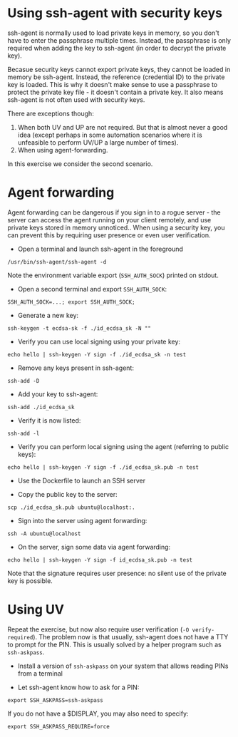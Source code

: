 # Using ssh-agent with security keys

ssh-agent is normally used to load private keys in memory, so you don't have to enter the passphrase multiple times.
Instead, the passphrase is only required when adding the key to ssh-agent (in order to decrypt the private key).

Becasue security keys cannot export private keys, they cannot be loaded in memory be ssh-agent.
Instead, the reference (credential ID) to the private key is loaded.
This is why it doesn't make sense to use a passphrase to protect the private key file - it doesn't contain a private key.
It also means ssh-agent is not often used with security keys.

There are exceptions though:

1. When both UV and UP are not required. But that is almost never a good idea (except perhaps in some automation scenarios where it is unfeasible to perform UV/UP a large number of times).
2. When using agent-forwarding.

In this exercise we consider the second scenario.

# Agent forwarding

Agent forwarding can be dangerous if you sign in to a rogue server - the server can access the agent running on your client remotely, and use private keys stored in memory unnoticed..
When using a security key, you can prevent this by requiring user presence or even user verification.

- Open a terminal and launch ssh-agent in the foreground

```
/usr/bin/ssh-agent/ssh-agent -d
```

Note the environment variable export (`SSH_AUTH_SOCK`) printed on stdout.

- Open a second terminal and export `SSH_AUTH_SOCK`:

```
SSH_AUTH_SOCK=...; export SSH_AUTH_SOCK;
```


- Generate a new key:

```
ssh-keygen -t ecdsa-sk -f ./id_ecdsa_sk -N ""
```

- Verify you can use local signing using your private key:

```
echo hello | ssh-keygen -Y sign -f ./id_ecdsa_sk -n test
```

- Remove any keys present in ssh-agent:

```
ssh-add -D
```

- Add your key to ssh-agent:

```
ssh-add ./id_ecdsa_sk
```

- Verify it is now listed:

```
ssh-add -l
```

- Verify you can perform local signing using the agent (referring to public keys):

```
echo hello | ssh-keygen -Y sign -f ./id_ecdsa_sk.pub -n test
```

- Use the Dockerfile to launch an SSH server

- Copy the public key to the server:

```
scp ./id_ecdsa_sk.pub ubuntu@localhost:.
```

- Sign into the server using agent forwarding:

```
ssh -A ubuntu@localhost
```

- On the server, sign some data via agent forwarding:

```
echo hello | ssh-keygen -Y sign -f id_ecdsa_sk.pub -n test
```

Note that the signature requires user presence: no silent use of the private key is possible.

# Using UV

Repeat the exercise, but now also require user verification (`-O verify-required`).
The problem now is that usually, ssh-agent does not have a TTY to prompt for the PIN.
This is usually solved by a helper program such as `ssh-askpass`.

- Install a version of `ssh-askpass` on your system that allows reading PINs from a terminal

- Let ssh-agent know how to ask for a PIN:

```
export SSH_ASKPASS=ssh-askpass
```

If you do not have a $DISPLAY, you may also need to specify:

```
export SSH_ASKPASS_REQUIRE=force
```
